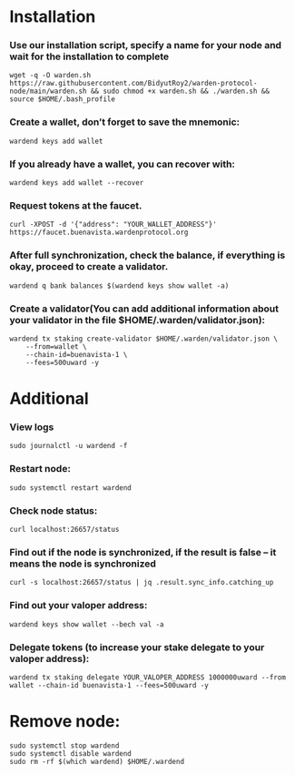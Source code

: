 # Installation

### Use our installation script, specify a name for your node and wait for the installation to complete

``` 
wget -q -O warden.sh https://raw.githubusercontent.com/BidyutRoy2/warden-protocol-node/main/warden.sh && sudo chmod +x warden.sh && ./warden.sh && source $HOME/.bash_profile
```

### Create a wallet, don’t forget to save the mnemonic:
```
wardend keys add wallet
```

### If you already have a wallet, you can recover with:
```
wardend keys add wallet --recover
```

### Request tokens at the faucet.
```
curl -XPOST -d '{"address": "YOUR_WALLET_ADDRESS"}' https://faucet.buenavista.wardenprotocol.org
```

### After full synchronization, check the balance, if everything is okay, proceed to create a validator.
```
wardend q bank balances $(wardend keys show wallet -a)
```

### Create a validator(You can add additional information about your validator in the file $HOME/.warden/validator.json):
```
wardend tx staking create-validator $HOME/.warden/validator.json \
    --from=wallet \
    --chain-id=buenavista-1 \
    --fees=500uward -y
```

# Additional

### View logs
```
sudo journalctl -u wardend -f
```

### Restart node:
```
sudo systemctl restart wardend
```

### Check node status:
```
curl localhost:26657/status
```

### Find out if the node is synchronized, if the result is false – it means the node is synchronized
```
curl -s localhost:26657/status | jq .result.sync_info.catching_up
```

### Find out your valoper address:
```
wardend keys show wallet --bech val -a
```

### Delegate tokens (to increase your stake delegate to your valoper address):
```
wardend tx staking delegate YOUR_VALOPER_ADDRESS 1000000uward --from wallet --chain-id buenavista-1 --fees=500uward -y
```

# Remove node:
```
sudo systemctl stop wardend
sudo systemctl disable wardend
sudo rm -rf $(which wardend) $HOME/.wardend
```

